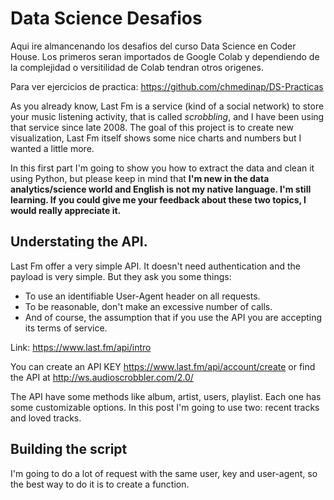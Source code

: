 # Data Science Desafios

Aqui ire almancenando los desafios del curso Data Science en Coder House. Los primeros seran importados de Google Colab y dependiendo de la complejidad o versitilidad de Colab tendran otros origenes. 

Para ver ejercicios de practica: https://github.com/chmedinap/DS-Practicas

As you already know, Last Fm is a service (kind of a social network) to store your music listening activity, that is called *scrobbling*, and I have been using that service since late 2008. The goal of this project is to create new visualization, Last Fm itself shows some nice charts and numbers but I wanted a little more.

In this first part I'm going to show you how to extract the data and clean it using Python, but please keep in mind that **I'm new in the data analytics/science world and English is not my native language. I'm still learning. If you could give  me your feedback about these two topics, I would really appreciate it.**

<h2>Understating the API.</h2>

Last Fm offer a very simple API. It doesn't need authentication and the payload is very simple. But they ask you some things: 

* To use an identifiable User-Agent header on all requests.
* To be reasonable, don't make an excessive number of calls. 
* And of course, the assumption that if you use the API you are accepting its terms of service.

Link: https://www.last.fm/api/intro

You can create an API KEY https://www.last.fm/api/account/create or find the API at http://ws.audioscrobbler.com/2.0/

The API have some methods like album, artist, users, playlist. Each one has some customizable options. In this post I'm going to use two: recent tracks and loved tracks.

<h2>Building the script</h2>

I'm going to do a lot of request with the same user, key and user-agent, so the best way to do it is to create a function.
